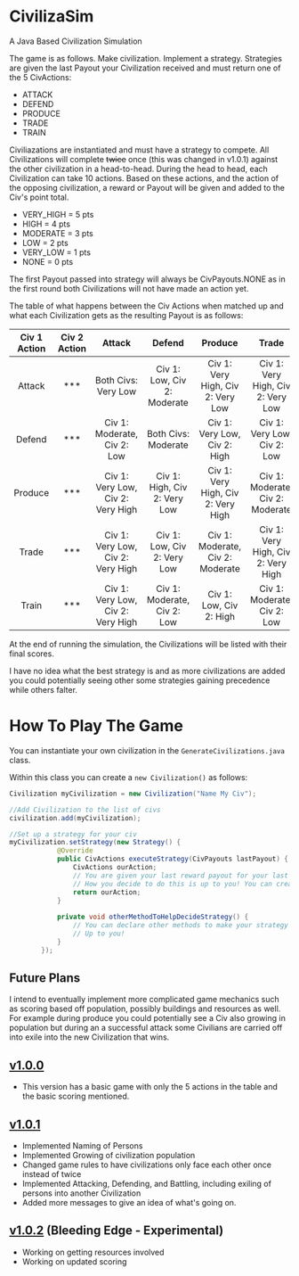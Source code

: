 # CivilizaSim
 A Java Based Civilization Simulation

The game is as follows. Make civilization. Implement a strategy. Strategies are given the last Payout your Civilization received and must return one of the 5 CivActions:

* ATTACK
* DEFEND
* PRODUCE
* TRADE
* TRAIN

Civiliazations are instantiated and must have a strategy to compete. All Civilizations will complete ~~twice~~ once (this was changed in v1.0.1) against the other civilization in a head-to-head. During the head to head, each Civilization can take 10 actions. Based on these actions, and the action of the opposing civilization, a reward or Payout will be given and added to the Civ's point total.

* VERY_HIGH = 5 pts
* HIGH = 4 pts
* MODERATE = 3 pts
* LOW = 2 pts
* VERY_LOW = 1 pts
* NONE = 0 pts

The first Payout passed into strategy will always be CivPayouts.NONE as in the first round both Civilizations will not have made an action yet.

The table of what happens between the Civ Actions when matched up and what each Civilization gets as the resulting Payout is as follows:

| Civ 1 Action | Civ 2 Action | Attack            | Defend                    | Produce                           | Trade                             | Train                           |
|    :---:     |     :---:    |  :---:            |  :---:                    |  :---:                            | :---:                             | :---:                           |
| Attack       |      ***     |Both Civs: Very Low|Civ 1: Low, Civ 2: Moderate| Civ 1: Very High, Civ 2: Very Low | Civ 1: Very High, Civ 2: Very Low |  Civ 1: Very High, Civ 2: Very Low |
| Defend       |      ***     |Civ 1: Moderate, Civ 2: Low|Both Civs: Moderate|Civ 1: Very Low, Civ 2: High|Civ 1: Very Low, Civ 2: Low|Civ 1: Low, Civ 2: Moderate|
| Produce      |      ***     |Civ 1: Very Low, Civ 2: Very High|Civ 1: High, Civ 2: Very Low|Civ 1: Very High, Civ 2: Very High|Civ 1: Moderate, Civ 2: Moderate|Civ 1: High, Civ 2: Low|
| Trade        |      ***     |Civ 1: Very Low, Civ 2: Very High|Civ 1: Low, Civ 2: Very Low|Civ 1: Moderate, Civ 2: Moderate|Civ 1: Very High, Civ 2: Very High|Civ 1: Low, Civ 2: Moderate|
| Train        |      ***     |Civ 1: Very Low, Civ 2: Very High|Civ 1: Moderate, Civ 2: Low|Civ 1: Low, Civ 2: High|Civ 1: Moderate, Civ 2: Low|Both Civs: Low|

At the end of running the simulation, the Civilizations will be listed with their final scores.

I have no idea what the best strategy is and as more civilizations are added you could potentially seeing other some strategies gaining precedence while others falter.

# How To Play The Game
You can instantiate your own civilization in the `GenerateCivilizations.java` class.

Within this class you can create a `new Civilization()` as follows:

```java
Civilization myCivilization = new Civilization("Name My Civ");

//Add Civilization to the list of civs
civilization.add(myCivilization);

//Set up a strategy for your civ
myCivilization.setStrategy(new Strategy() {
            @Override
            public CivActions executeStrategy(CivPayouts lastPayout) {
                CivActions ourAction;
                // You are given your last reward payout for your last action and you must return a valid CivAction for your next action. 
                // How you decide to do this is up to you! You can create aditional methods if you wish!
                return ourAction;
            }
            
            private void otherMethodToHelpDecideStrategy() {
                // You can declare other methods to make your strategy more robust or complicated!
                // Up to you!
            }
        });
```

## Future Plans
I intend to eventually implement more complicated game mechanics such as scoring based off population, possibly buildings and resources as well. For example during produce you could potentially see a Civ also growing in population but during an a successful attack some Civilians are carried off into exile into the new Civilization that wins.

## [v1.0.0](https://github.com/cetoh/CivilizaSim/tree/v1.0.0)
* This version has a basic game with only the 5 actions in the table and the basic scoring mentioned.

## [v1.0.1](https://github.com/cetoh/CivilizaSim/tree/v1.0.1)
* Implemented Naming of Persons
* Implemented Growing of civilization population
* Changed game rules to have civilizations only face each other once instead of twice
* Implemented Attacking, Defending, and Battling, including exiling of persons into another Civilization
* Added more messages to give an idea of what's going on.

## [v1.0.2](https://github.com/cetoh/CivilizaSim/tree/v1.0.1) (Bleeding Edge - Experimental)
* Working on getting resources involved
* Working on updated scoring

